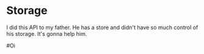 # Storage
I did this API to my father. He has a store and didn't have so much control of his storage. It's gonna help him.

#Oi

